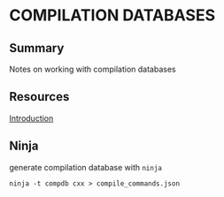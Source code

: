 # COMPILATION DATABASES

## Summary

Notes on working with compilation databases

## Resources

[Introduction](http://eli.thegreenplace.net/2014/05/21/compilation-databases-for-clang-based-tools)

## Ninja

generate compilation database with `ninja`

```console
ninja -t compdb cxx > compile_commands.json
```
